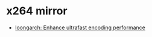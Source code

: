 # x264 mirror
+ [loongarch: Enhance ultrafast encoding performance](https://code.videolan.org/videolan/x264/-/commit/7ed753b10a61d0be95f683289dfb925b800b0676)
